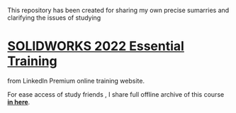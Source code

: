 This repository has been created for sharing my own precise sumarries and clarifying the issues of studying

# [SOLIDWORKS 2022 Essential Training](https://www.linkedin.com/learning/solidworks-2022-essential-training)
from LinkedIn Premium online training website.

For ease access of study friends , I share full offline archive of this course [**in here**](http://168.119.85.43).